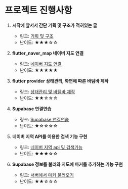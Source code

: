 # 프로젝트 진행사항

1. **시작에 앞서서 간단 기획 및 구조가 적혀있는 글**
   - 링크: [기획 및 구조](https://game-chanda.tistory.com/174)
   - 난이도: ★★★☆☆

2. **flutter_naver_map 네이버 지도 연결**
   - 링크: [네이버 지도 연결](https://game-chanda.tistory.com/175)
   - 난이도: ★★★★★

3. **flutter provider 상태관리, 화면에 따른 바텀바 제작**
   - 링크: [상태관리 및 바텀바 제작](https://game-chanda.tistory.com/176)
   - 난이도: ★★☆☆☆

4. **Supabase 연결연습**
   - 링크: [Supabase 연결연습](https://game-chanda.tistory.com/177)
   - 난이도: ★☆☆☆☆

5. **네이버 지역 API를 이용한 검색 기능 구현**
   - 링크: [네이버 지역 api 및 검색기능](https://game-chanda.tistory.com/178)
   - 난이도: ★★★☆☆

6. **Supabase 정보를 불러와 지도에 마커를 추가하는 기능 구현**
   - 링크: [서버에서 마커 불러오기](https://game-chanda.tistory.com/179)
   - 난이도: ★★☆☆☆
